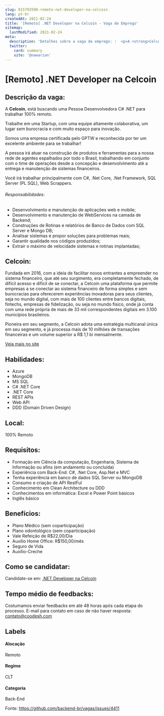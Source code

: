 ```yaml
---
slug: 815793590-remoto-net-developer-na-celcoin
lang: pt-br
createdAt: 2021-02-24
title: '[Remoto] .NET Developer na Celcoin - Vaga de Emprego'
sitemap:
  lastModified: 2021-02-24
meta:
  description: 'Detalhes sobre a vaga de emprego: :  <p>A <strong>Celcoin</strong>, está buscando uma Pessoa Desenvolvedora C# .NET para trabalhar 100% remoto.</p> <p>Trabalhe em uma Startup, com uma equipe altamente colaborativa, um lugar sem burocracia e com muito espaço para inovação.&nbsp;</p> <p>Somos uma empresa certificada pelo GPTW e reconhecida por ter um excelente ambiente para se trabalhar!</p> <p>A pessoa irá atuar na construção de produtos e ferramentas para a nossa rede de agentes espalhados por todo o Brasil, trabalhando em conjunto com o time de operações desde a concepção e desenvolvimento até a entrega e manutenção de sistemas financeiros.</p> <p>Você irá trabalhar principalmente com C#, .Net Core, .Net Framework, SQL Server (PL SQL), Web Scrappers.</p> <p></p> <h6>Responsabilidades:</h6> <ul> <li>Desenvolvimento e manutenção de aplicações web e mobile;</li> <li>Desenvolvimento e manutenção de WebServices na camada de Backend;</li> <li>Construções de Rotinas e relatórios de Banco de Dados com SQL Server e Mongo DB;</li> <li>Analisar sistemas e propor soluções para problemas reais;</li> <li>Garantir qualidade nos códigos produzidos;</li> <li>Extrair o máximo de velocidade sistemas e rotinas implantadas;</li> </ul>'
  twitter:
    card: summary
    site: '@nawarian'
---
```


# [Remoto] .NET Developer na Celcoin

## Descrição da vaga: 
 <p>A <strong>Celcoin</strong>, está buscando uma Pessoa Desenvolvedora C# .NET para trabalhar 100% remoto.</p>
<p>Trabalhe em uma Startup, com uma equipe altamente colaborativa, um lugar sem burocracia e com muito espaço para inovação.&nbsp;</p>
<p>Somos uma empresa certificada pelo GPTW e reconhecida por ter um excelente ambiente para se trabalhar!</p>
<p>A pessoa irá atuar na construção de produtos e ferramentas para a nossa rede de agentes espalhados por todo o Brasil, trabalhando em conjunto com o time de operações desde a concepção e desenvolvimento até a entrega e manutenção de sistemas financeiros.</p>
<p>Você irá trabalhar principalmente com C#, .Net Core, .Net Framework, SQL Server (PL SQL),  Web Scrappers.</p>
<p></p>
<h6>Responsabilidades:</h6>
<ul>
<li>Desenvolvimento e manutenção de aplicações web e mobile;</li>
<li>Desenvolvimento e manutenção de WebServices na camada de Backend;</li>
<li>Construções de Rotinas e relatórios de Banco de Dados com SQL Server e Mongo DB;</li>
<li>Analisar sistemas e propor soluções para problemas reais;</li>
<li>Garantir qualidade nos códigos produzidos;</li>
<li>Extrair o máximo de velocidade sistemas e rotinas implantadas;</li>
</ul>

## Celcoin: 
 <p>Fundada em 2016, com a ideia de facilitar novos entrantes a empreender no sistema financeiro, que até seu surgimento, era completamente fechado, de difícil acesso e difícil de se conectar, a Celcoin uma plataforma que permite empresas a se conectar ao sistema financeiro de forma simples e sem burocracias para oferecerem experiências inovadoras para seus clientes, seja no mundo digital, com mais de 100 clientes entre bancos digitais, fintechs, empresas de fidelização, ou seja no mundo físico, onde já conta com uma rede própria de mais de 33 mil correspondentes digitais em 3.100 municípios brasileiros.&nbsp;</p>
<p>Pioneira em seu segmento, a Celcoin adota uma estratégia multicanal única em seu segmento, e já processa mais de 10 milhões de transações financeiras e um volume superior a R$ 1,1 bi mensalmente.</p><a href='https://coodesh.com/empresas/celcoin'>Veja mais no site</a>

 ## Habilidades: 
 - Azure 
- MongoDB 
- MS SQL 
- C# .NET Core 
- .NET Core 
- REST APIs 
- Web API 
- DDD (Domain Driven Design)

## Local: 
 100% Remoto

## Requisitos: 
 - Formação em Ciência da computação, Engenharia, Sistema de Informação ou afins (em andamento ou concluída) 
- Experiência com Back-End: C#, .Net Core, Asp.Net e MVC 
- Tenha experiência em banco de dados SQL Server ou MongoDB 
- Consumo e criação de API RestFul 
- Conhecimento em Clean Architecture ou DDD 
- Conhecimentos em informática: Excel e Power Point básicos 
- Inglês básico

## Benefícios: 
 - Plano Médico (sem coparticipação) 
- Plano odontológico (sem coparticipação) 
- Vale Refeição de R$22,00/Dia 
- Auxílio Home Office: R$150,00/mês 
- Seguro de Vida 
- Auxílio-Creche

## Como se candidatar:
Candidate-se em: [.NET Developer na Celcoin](https://coodesh.com/vagas/net-developer-150000?origin=github&modal=open)

## Tempo médio de feedbacks:
 Costumamos enviar feedbacks em até 48 horas após cada etapa do processo. E-mail para contato em caso de não haver resposta: [contato@coodesh.com](mailto:contato@coodesh.com)

## Labels

#### Alocação
Remoto

#### Regime
CLT

#### Categoria
Back-End

Fonte: https://github.com/backend-br/vagas/issues/4411